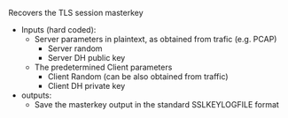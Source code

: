 Recovers the TLS session masterkey 
- Inputs (hard coded):
  - Server parameters in plaintext, as obtained from trafic (e.g. PCAP) 
    - Server random
    - Server DH public key
  - The predetermined Client parameters
    - Client Random (can be also obtained from traffic) 
    - Client DH private key
- outputs: 
  - Save the masterkey output in the standard SSLKEYLOGFILE format 
